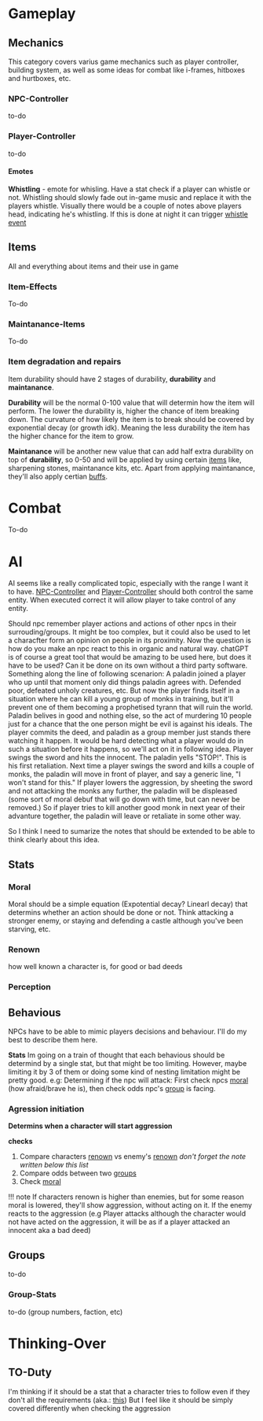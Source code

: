 # Gameplay

## Mechanics

This category covers varius game mechanics such as player controller, building system, as well as some ideas for combat like i-frames, hitboxes and hurtboxes, etc. 

### NPC-Controller

to-do

### Player-Controller

to-do
#### Emotes

**Whistling** - emote for whisling. Have a stat check if a player can whistle or not. Whistling should slowly fade out in-game music and replace it with the players whistle. Visually there would be a couple of notes above players head, indicating he's whistling. If this is done at night it can trigger [whistle event](lore#whistling-at-night)

## Items

All and everything about items and their use in game

### Item-Effects

To-do

### Maintanance-Items

To-do

### Item degradation and repairs

Item durability should have 2 stages of durability, **durability** and **maintanance**.

**Durability** will be the normal 0-100 value that will determin how the item will perform. The lower the durability is, higher the chance of item breaking down. The curvature of how likely the item is to break should be covered by exponential decay (or growth idk). Meaning the less durability the item has the higher chance for the item to grow.

**Maintanance** will be another new value that can add half extra durability on top of **durability**, so 0-50 and will be applied by using certain [items](#Maintanance-Items) like, sharpening stones, maintanance kits, etc. Apart from applying maintanance, they'll also apply certian [buffs](#Item-Effects). 

# Combat

To-do

# AI

AI seems like a really complicated topic, especially with the range I want it to have. 
[NPC-Controller](#NPC-Controller) and [Player-Controller](#Player-Controller) should both control the same entity. When executed correct it will allow player to take control of any entity. 

Should npc remember player actions and actions of other npcs in their surrouding/groups. It might be too complex, but it could also be used to let a characfter form an opinion on people in its proximity. 
Now the question is how do you make an npc react to this in organic and natural way. chatGPT is of course a great tool that would be amazing to be used here, but does it have to be used? Can it be done on its own without a third party software. 
Something along the line of following scenarion: 
A paladin joined a player who up until that moment only did things paladin agrees with. Defended poor, defeated unholy creatures, etc. 
But now the player finds itself in a situation where he can kill a young group of monks in training, but it'll prevent one of them becoming a prophetised tyrann that will ruin the world. 
Paladin belives in good and nothing else, so the act of murdering 10 people just for a chance that the one person might be evil is against his ideals. The player commits the deed, and paladin as a group member just stands there watching it happen. It would be hard detecting what a player would do in such a situation before it happens, so we'll act on it in following idea. 
Player swings the sword and hits the innocent. The paladin yells "STOP!". This is his first retaliation. Next time a player swings the sword and kills a couple of monks, the paladin will move in front of player, and say a generic line, "I won't stand for this." If player lowers the aggression, by sheeting the sword and not attacking the monks any further, the paladin will be displeased (some sort of moral debuf that will go down with time, but can never be removed.) So if player tries to kill another good monk in next year of their advanture together, the paladin will leave or retaliate in some other way. 

So I think I need to sumarize the notes that should be extended to be able to think clearly about this idea. 


## Stats

### Moral

Moral should be a simple equation (Expotential decay? Linearl decay) that determins whether an action should be done or not. Think attacking a stronger enemy, or staying and defending a castle although you've been starving, etc. 

### Renown

how well known a character is, for good or bad deeds

### Perception

## Behavious

NPCs have to be able to mimic players decisions and behaviour. I'll do my best to describe them here. 

**Stats**
Im going on a train of thought that each behavious should be determind by a single stat, but that  might be too limiting. However, maybe limiting it by 3 of them or doing some kind of nesting limitation might be pretty good. 
e.g: Determining if the npc will attack: First check npcs [moral](#Moral) (how afraid/brave he is), then check odds npc's [group](#Group-Stats) is facing. 

### Agression initiation 
**Determins when a character will start aggression**

**checks**
1. Compare characters [renown](#Renown) vs enemy's [renown](#Renown) *don't forget the note written below this list*
2. Compare odds between two [groups](#Group-Stats) 
3. Check [moral](#Moral)

!!! note
    If characters renown is higher than enemies, but for some reason moral is lowered, they'll show aggression, without acting on it. If the enemy reacts to the aggression (e.g Player attacks although the character would not have acted on the aggression, it will be as if a player attacked an innocent aka a bad deed)



## Groups

to-do

### Group-Stats

to-do (group numbers, faction, etc)





# Thinking-Over

## TO-Duty
I'm thinking if it should be a stat that a character tries to follow even if they don't all the requirements (aka.: [this](#agression-initiation))
But I feel like it should be simply covered differently when checking the aggression